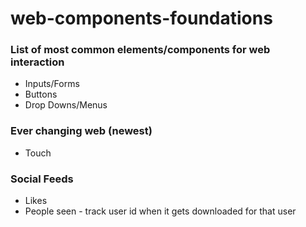 # web-components-foundations

### List of most common elements/components for web interaction 
- Inputs/Forms
- Buttons
- Drop Downs/Menus

### Ever changing web (newest)
- Touch 

### Social Feeds 
- Likes
- People seen - track user id when it gets downloaded for that user 
